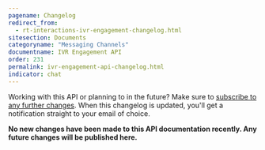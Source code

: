 ```yaml
---
pagename: Changelog
redirect_from:
  - rt-interactions-ivr-engagement-changelog.html
sitesection: Documents
categoryname: "Messaging Channels"
documentname: IVR Engagement API
order: 231
permalink: ivr-engagement-api-changelog.html
indicator: chat
---
```


<div class="attn-alert">Working with this API or planning to in the future? Make sure to <a href="https://visualping.io/?url=developers.liveperson.com/rt-interactions-ivr-engagement-changelog.html&mode=web&css=post-content" target="_blank" rel="noopener noreferrer">subscribe to any further changes</a>. When this changelog is updated, you'll get a notification straight to your email of choice.</div>

**No new changes have been made to this API documentation recently. Any future changes will be published here.**
